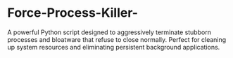 # Force-Process-Killer-
A powerful Python script designed to aggressively terminate stubborn processes and bloatware that refuse to close normally. Perfect for cleaning up system resources and eliminating persistent background applications.
